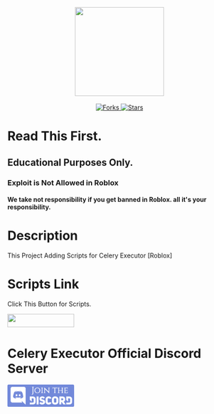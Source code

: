 <p align="Center">
        <img src="https://rscripts.net/images/6455040fb04ae_6b2a385b4af6bd79cc33106ff5daed03%20(1).png.webp" width="200" height="200"/></a>
</p>

<div align="Center"
	<p>
	<a href="https://github.com/AdministratorLua/Roblox-Scripts-For-Celery">
			<img src="https://img.shields.io/github/forks/AdministratorLua/Roblox-Scripts-For-Celery?label=Forks&logo=GitHub" alt="Forks"/>
	</a>
	<a href="https://github.com/AdministratorLua/Roblox-Scripts-For-Celery">
			<img src="https://img.shields.io/github/stars/AdministratorLua/Roblox-Scripts-For-Celery?label=Stars&logo=GitHub&color=yellow" alt="Stars"/>
		</a>
	</p>
</div>

# Read This First.
## Educational Purposes Only. 
### Exploit is Not Allowed in Roblox
#### We take not responsibility if you get banned in Roblox. all it's your responsibility.

# Description
This Project Adding Scripts for Celery Executor [Roblox]
	
# Scripts Link
Click This Button for Scripts. 
<div align="Left"
     <p>
<a href="https://github.com/AdministratorLua/Roblox-Scripts-For-Celery/tree/main/Scripts"><img src="https://img.shields.io/static/v1?label=Roblox&style=for-the-badge&message=Scripts&color=2e2c2c" width="150" height="30"/></a>
</div>

# Celery Executor Official Discord Server
<p align="Left">
        <a href="https://discord.gg/Celery"><img src="https://raw.githubusercontent.com/AdministratorLua/AdministratorLua/main/wZgPoYaVlU0gAAAABJRU5ErkJggg.png" width="150" height="50"/></a>
</p>
